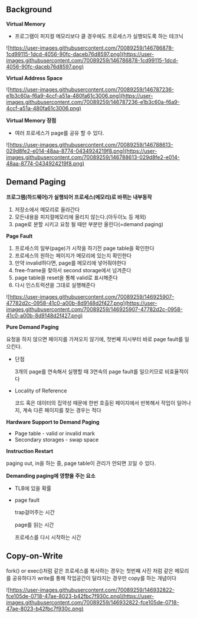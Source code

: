 ## Background

**Virtual Memory**

- 프로그램이 피지컬 메모리보다 클 경우에도 프로세스가 실행되도록 하는 테크닉

![https://user-images.githubusercontent.com/70089259/146786878-1cd99115-1dcd-4056-90fc-daceb76d8597.png](https://user-images.githubusercontent.com/70089259/146786878-1cd99115-1dcd-4056-90fc-daceb76d8597.png)

**Virtual Address Space**

![https://user-images.githubusercontent.com/70089259/146787236-e1b3c60a-f6a9-4ccf-a51a-480fa61c3006.png](https://user-images.githubusercontent.com/70089259/146787236-e1b3c60a-f6a9-4ccf-a51a-480fa61c3006.png)

**Virtual Memory 장점**

- 여러 프로세스가 page를 공유 할 수 있다.

![https://user-images.githubusercontent.com/70089259/146788613-029d8fe2-e014-48aa-8774-0434924219f8.png](https://user-images.githubusercontent.com/70089259/146788613-029d8fe2-e014-48aa-8774-0434924219f8.png)

## Demand Paging

**프로그램(하드웨어)가 실행되어 프로세스(메모리)로 바뀌는 내부동작**

1. 저장소에서 메모리로 올라간다
2. 모든내용을 피지컬메모리에 올리지 않는다.(아두이노 등 제외)
3. page로 분할 시키고 요청 될 때만 부분만 올린다(=demand paging)

**Page Fault**

1. 프로세스의 일부(page)가 시작을 하기전 page table을 확인한다
2. 프로세스의 원하는 페이지가 메모리에 있는지 확인한다
3. 만약 invalid하다면, page를 메모리에 넣어줘야한다
4. free-frame을 찾아서 second storage에서 넘겨준다
5. page table을 reset을 통해 valid로 표시해준다
6. 다시 인스트럭션을 그대로 실행해준다

![https://user-images.githubusercontent.com/70089259/146925907-47782d2c-0958-41c0-a00b-8d9148d2f427.png](https://user-images.githubusercontent.com/70089259/146925907-47782d2c-0958-41c0-a00b-8d9148d2f427.png)

**Pure Demand Paging**

요청을 하지 않으면 페이지를 가져오지 않기에, 첫번째 지시부터 바로 page fault를 일으킨다.

- 단점
    
    3개의 page를 연속해서 실행할 때 3연속의 page fault를 일으키므로 비효율적이다
    
- Locality of Reference
    
    코드 혹은 데이터의 집약성 때문에 한번 호출된 페이지에서 반복해서 작업이 일어나지, 계속 다른 페이지를 찾는 경우는 적다
    

**Hardware Support to Demand Paging**

- Page table - valid or invalid mark
- Secondary storages - swap space

**Instruction Restart**

paging out, in을 하는 중, page table이 관리가 안되면 꼬일 수 있다.

**Demanding paging에 영향을 주는 요소**

- TLB에 있을 확률
- page fault
    
    trap걸어주는 시간
    
    page를 읽는 시간
    
    프로세스를 다시 시작하는 시간
    

## Copy-on-Write

fork() or exec()처럼 같은 프로세스를 복사하는 경우는 첫번째 사진 처럼 같은 메모리를 공유하다가 write를 통해 작업공간이 달라지는 경우만 copy를 하는 개념이다

![https://user-images.githubusercontent.com/70089259/146932822-fce105de-0718-47ae-8023-b42fbc7f930c.png](https://user-images.githubusercontent.com/70089259/146932822-fce105de-0718-47ae-8023-b42fbc7f930c.png)
